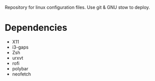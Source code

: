 Repository for linux configuration files. Use git & GNU stow to deploy.

# Dependencies
* X11
* i3-gaps
* Zsh
* urxvt
* rofi
* polybar
* neofetch
